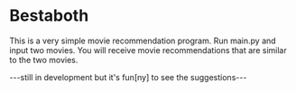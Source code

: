 # Bestaboth

This is a very simple movie recommendation program. Run main.py and input two movies. You will receive movie recommendations that are similar to the two movies. 

---still in development but it's fun[ny] to see the suggestions---
